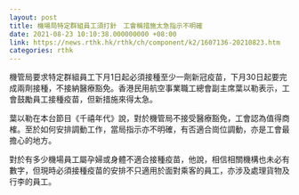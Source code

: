 ```yaml
---
layout: post
title: 機場局特定群組員工須打針　工會稱措施太急指示不明確
date: 2021-08-23 10:10:38.000000000 +08:00
link: https://news.rthk.hk/rthk/ch/component/k2/1607136-20210823.htm
categories: rthk
---
```


機管局要求特定群組員工下月1日起必須接種至少一劑新冠疫苗，下月30日起要完成兩劑接種，不接納醫療豁免。香港民用航空事業職工總會副主席葉以勒表示，工會鼓勵員工接種疫苗，但新措施來得太急。

葉以勒在本台節目《千禧年代》說，對於機管局不接受醫療豁免，工會認為值得商榷。至於如何安排調動工作，當局指示亦不明確，有否適合崗位調動，亦是工會最擔心的地方。

對於有多少機場員工屬孕婦或身體不適合接種疫苗，他說，相信相關機構也未必有數字，但現時必須接種疫苗的安排不只適用於面對乘客的員工，亦涉及處理貨物及行李的員工。
